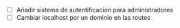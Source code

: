 - [ ] Añadir sistema de autentificación para administradores
- [ ] Cambiar localhost por un dominio en las routes